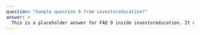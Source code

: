 ```yaml
---
question: "Sample question 9 from investoreducation?"
answer: >
  This is a placeholder answer for FAQ 9 inside investoreducation. It uses proper YAML block formatting to avoid any parsing issues.
---
```

